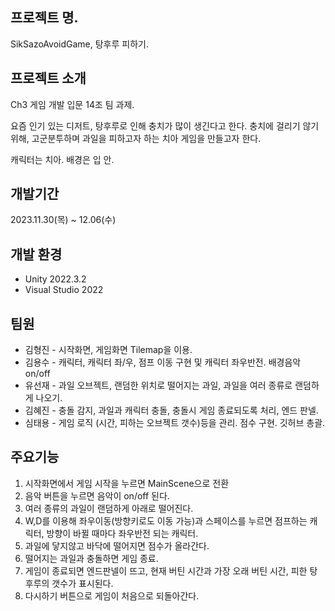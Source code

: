 ## 프로젝트 명. 
SikSazoAvoidGame, 탕후루 피하기.

## 프로젝트 소개
Ch3 게임 개발 입문 14조 팀 과제.

요즘 인기 있는 디저트, 탕후루로 인해 충치가 많이 생긴다고 한다. 
충치에 걸리기 않기 위해, 고군분투하며 과일을 피하고자 하는 치아 게임을 만들고자 한다.

캐릭터는 치아. 배경은 입 안.

## 개발기간
2023.11.30(목) ~ 12.06(수)

## 개발 환경
* Unity 2022.3.2
* Visual Studio 2022

## 팀원
* 김형진 - 시작화면, 게임화면 Tilemap을 이용.
* 김용수 - 캐릭터, 캐릭터 좌/우, 점프 이동 구현 및 캐릭터 좌우반전. 배경음악 on/off
* 유선재 - 과일 오브젝트, 랜덤한 위치로 떨어지는 과일, 과일을 여러 종류로 랜덤하게 나오기.
* 김혜진 - 충돌 감지, 과일과 캐릭터 충돌, 충돌시 게임 종료되도록 처리, 엔드 판넬.
* 심태용 - 게임 로직 (시간, 피하는 오브젝트 갯수)등을 관리. 점수 구현. 깃허브 총괄.


## 주요기능
1. 시작화면에서 게임 시작을 누르면 MainScene으로 전환
2. 음악 버튼을 누르면 음악이 on/off 된다.
3. 여러 종류의 과일이 랜덤하게 아래로 떨어진다.
4. W,D를 이용해 좌우이동(방향키로도 이동 가능)과 스페이스를 누르면 점프하는 캐릭터, 방향이 바뀔 때마다 좌우반전 되는 캐릭터.
6. 과일에 닿지않고 바닥에 떨어지면 점수가 올라간다.
7. 떨어지는 과일과 충돌하면 게임 종료.
8. 게임이 종료되면 엔드판넬이 뜨고, 현재 버틴 시간과 가장 오래 버틴 시간, 피한 탕후루의 갯수가 표시된다.
9. 다시하기 버튼으로 게임이 처음으로 되돌아간다.
